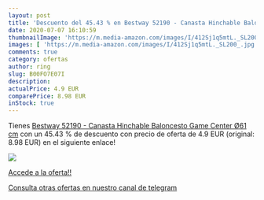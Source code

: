 ```yaml
---
layout: post
title: 'Descuento del 45.43 % en Bestway 52190 - Canasta Hinchable Balonc'
date: 2020-07-07 16:10:59
thumbnailImage: 'https://m.media-amazon.com/images/I/412Sj1q5mtL._SL200_.jpg'
images: [ 'https://m.media-amazon.com/images/I/412Sj1q5mtL._SL200_.jpg' ]
comments: true
category: ofertas
author: ring
slug: B00FO7E07I
description:
actualPrice: 4.9 EUR
comparePrice: 8.98 EUR
inStock: true
---
```


Tienes [Bestway 52190 - Canasta Hinchable Baloncesto Game Center Ø61 cm](https://www.amazon.com/dp/B00FO7E07I/?tag=redken08-20) con un 45.43 % de descuento con precio de oferta de 4.9 EUR (original: 8.98 EUR) en el siguiente enlace!

[![](https://m.media-amazon.com/images/I/412Sj1q5mtL._SL200_.jpg)](https://www.amazon.com/dp/B00FO7E07I/?tag=redken08-20)

[Accede a la oferta!!](https://www.amazon.com/dp/B00FO7E07I/?tag=redken08-20)

[Consulta otras ofertas en nuestro canal de telegram](https://t.me/s/ofertas25)
